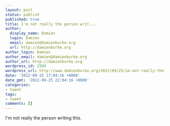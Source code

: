 ```yaml
---
layout: post
status: publish
published: true
title: I'm not really the person writ...
author:
  display_name: Damien
  login: Damien
  email: damien@damienburke.org
  url: http://damienburke.org
author_login: Damien
author_email: damien@damienburke.org
author_url: http://damienburke.org
wordpress_id: 2504
wordpress_url: http://www.damienburke.org/2012/09/25/im-not-really-the-person-writ/
date: '2012-09-25 17:04:16 +0000'
date_gmt: '2012-09-25 22:04:16 +0000'
categories:
- tweet
tags:
- tweet
comments: []
---
```

<p>I'm not really the person writing this.</p>
